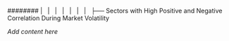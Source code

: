######## |   |   |   |   |   |   |   ├── Sectors with High Positive and Negative Correlation During Market Volatility

*Add content here*